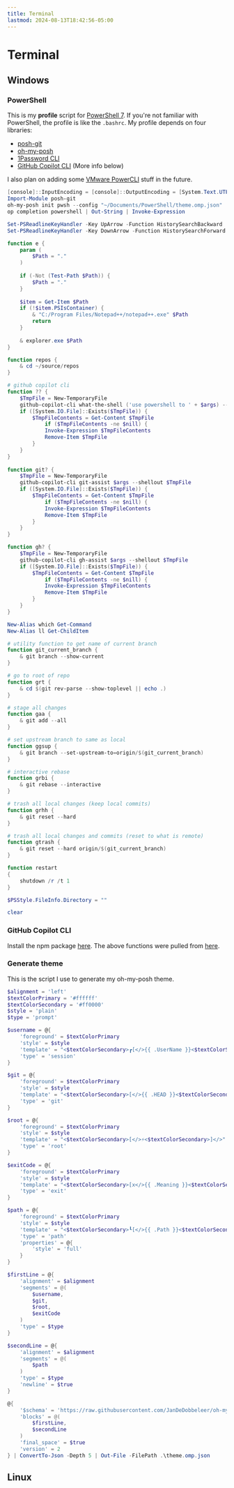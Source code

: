 ```yaml
---
title: Terminal
lastmod: 2024-08-13T18:42:56-05:00
---
```

# Terminal
## Windows
### PowerShell
This is my __profile__ script for [PowerShell 7](https://learn.microsoft.com/en-us/powershell/scripting/install/installing-powershell-on-windows). If you're not familiar with PowerShell, the profile is like the `.bashrc`. My profile depends on four libraries:
* [posh-git](http://dahlbyk.github.io/posh-git/)
* [oh-my-posh](https://ohmyposh.dev/)
* [1Password CLI](https://1password.com/downloads/command-line/)
* [GitHub Copilot CLI](https://githubnext.com/projects/copilot-cli) (More info below)

I also plan on adding some  [VMware PowerCLI](https://www.powershellgallery.com/packages/VMware.PowerCLI) stuff in the future.
```powershell
[console]::InputEncoding = [console]::OutputEncoding = [System.Text.UTF8Encoding]::new()
Import-Module posh-git
oh-my-posh init pwsh --config "~/Documents/PowerShell/theme.omp.json" | Invoke-Expression
op completion powershell | Out-String | Invoke-Expression

Set-PSReadlineKeyHandler -Key UpArrow -Function HistorySearchBackward
Set-PSReadlineKeyHandler -Key DownArrow -Function HistorySearchForward

function e {
	param (
		$Path = "."
	)
	
	if (-Not (Test-Path $Path)) {
		$Path = "."
	}
	
	$item = Get-Item $Path
	if (!$item.PSIsContainer) {
		& "C:/Program Files/Notepad++/notepad++.exe" $Path
		return
	}
	
	& explorer.exe $Path
}

function repos {
	& cd ~/source/repos
}

# github copilot cli
function ?? { 
    $TmpFile = New-TemporaryFile
    github-copilot-cli what-the-shell ('use powershell to ' + $args) --shellout $TmpFile
    if ([System.IO.File]::Exists($TmpFile)) { 
        $TmpFileContents = Get-Content $TmpFile
            if ($TmpFileContents -ne $nill) {
            Invoke-Expression $TmpFileContents
            Remove-Item $TmpFile
        }
    }
}
 
function git? {
    $TmpFile = New-TemporaryFile
    github-copilot-cli git-assist $args --shellout $TmpFile
    if ([System.IO.File]::Exists($TmpFile)) {
        $TmpFileContents = Get-Content $TmpFile
            if ($TmpFileContents -ne $nill) {
            Invoke-Expression $TmpFileContents
            Remove-Item $TmpFile
        }
    }
}

function gh? {
    $TmpFile = New-TemporaryFile
    github-copilot-cli gh-assist $args --shellout $TmpFile
    if ([System.IO.File]::Exists($TmpFile)) {
        $TmpFileContents = Get-Content $TmpFile
            if ($TmpFileContents -ne $nill) {
            Invoke-Expression $TmpFileContents
            Remove-Item $TmpFile
        }
    }
}

New-Alias which Get-Command
New-Alias ll Get-ChildItem

# utility function to get name of current branch
function git_current_branch {
	& git branch --show-current
}

# go to root of repo
function grt {
	& cd $(git rev-parse --show-toplevel || echo .)
}

# stage all changes
function gaa {
	& git add --all
}

# set upstream branch to same as local
function ggsup {
	& git branch --set-upstream-to=origin/$(git_current_branch)
}

# interactive rebase
function grbi {
	& git rebase --interactive
}

# trash all local changes (keep local commits)
function grhh {
	& git reset --hard
}

# trash all local changes and commits (reset to what is remote)
function gtrash {
	& git reset --hard origin/$(git_current_branch)
}

function restart
{
	shutdown /r /t 1
}

$PSStyle.FileInfo.Directory = ""

clear
```
### GitHub Copilot CLI
Install the npm package [here](https://www.npmjs.com/package/@githubnext/github-copilot-cli).  The above functions were pulled from [here](https://www.hanselman.com/blog/github-copilot-for-cli-for-powershell).
### Generate theme
This is the script I use to generate my oh-my-posh theme.
```powershell
$alignment = 'left'
$textColorPrimary = '#ffffff'
$textColorSecondary = '#ff0000'
$style = 'plain'
$type = 'prompt'

$username = @{
	'foreground' = $textColorPrimary
	'style' = $style
	'template' = "<$textColorSecondary>┏[</>{{ .UserName }}<$textColorSecondary>]</>"
	'type' = 'session'
}

$git = @{
	'foreground' = $textColorPrimary
	'style' = $style
	'template' = "<$textColorSecondary>[</>{{ .HEAD }}<$textColorSecondary>]</>"
	'type' = 'git'
}

$root = @{
	'foreground' = $textColorPrimary
	'style' = $style
	'template' = "<$textColorSecondary>[</>⚡<$textColorSecondary>]</>"
	'type' = 'root'
}

$exitCode = @{
	'foreground' = $textColorPrimary
	'style' = $style
	'template' = "<$textColorSecondary>[x</>{{ .Meaning }}<$textColorSecondary>]</>"
	'type' = 'exit'
}

$path = @{
	'foreground' = $textColorPrimary
	'style' = $style
	'template' = "<$textColorSecondary>┖[</>{{ .Path }}<$textColorSecondary>]></>"
	'type' = 'path'
	'properties' = @{
		'style' = 'full'
	}
}

$firstLine = @{
	'alignment' = $alignment
	'segments' = @(
		$username,
		$git,
		$root,
		$exitCode
	)
	'type' = $type
}

$secondLine = @{
	'alignment' = $alignment
	'segments' = @(
		$path
	)
	'type' = $type
	'newline' = $true
}

@{
	'$schema' = 'https://raw.githubusercontent.com/JanDeDobbeleer/oh-my-posh/main/themes/schema.json'
	'blocks' = @(
		$firstLine,
		$secondLine
	)
	'final_space' = $true
	'version' = 2
} | ConvertTo-Json -Depth 5 | Out-File -FilePath .\theme.omp.json
```
## Linux
